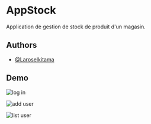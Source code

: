
#  AppStock
Application de gestion de stock de produit d'un magasin.

## Authors

- [@LaroseIkitama](https://github.com/LaroseIkitama)


## Demo
![log in](https://user-images.githubusercontent.com/98411494/201359037-e01dfd48-74a8-4eab-862b-e88789a8d14a.PNG)

![add user](https://user-images.githubusercontent.com/98411494/201359021-fe9ebb22-b7c0-436d-b0f7-4524cdc1abd1.PNG)

![list user](https://user-images.githubusercontent.com/98411494/201359032-326396cb-3d23-4311-ba3c-66e03c5bb7e0.PNG)


